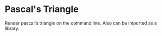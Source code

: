 # Pascal's Triangle

Render pascal's triangle on the command line. Also can be imported as a library.
